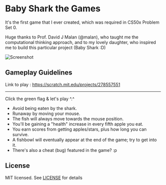 # Baby Shark the Games
It's the first game that I ever created, which was required in CS50x Problem Set 0.

Huge thanks to Prof. David J Malan (@malan), who taught me the computational thinking approach, and to my lovely daughter, who inspired me to build this particular project (Baby Shark :D)

![Screenshot](https://github.com/nonkronk/bbs-thegames/raw/master/ss.gif)

## Gameplay Guidelines
Link to play :
https://scratch.mit.edu/projects/278557551

- - - - -

Click the green flag & let's play ^.^
- Avoid being eaten by the shark.
- Runaway by moving your mouse.
- The fish will always move towards the mouse position.
- You'll be gaining a "health" increase in every fifth apple you eat.
- You earn scores from getting apples/stars, plus how long you can survive.
- A fishbowl will eventually appear at the end of the game; try to get into it.
- There's also a cheat (bug) featured in the game? :p

## License
MIT licensed. See [LICENSE](LICENSE) for details
